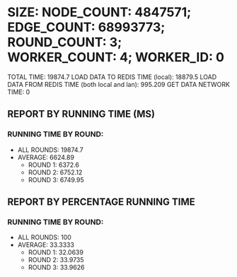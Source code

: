
# SIZE: NODE_COUNT: 4847571; EDGE_COUNT: 68993773; ROUND_COUNT: 3; WORKER_COUNT: 4; WORKER_ID: 0
 TOTAL TIME: 19874.7
 LOAD DATA TO REDIS TIME (local): 18879.5
 LOAD DATA FROM REDIS TIME (both local and lan): 995.209
 GET DATA NETWORK TIME: 0

## REPORT BY RUNNING TIME (MS)

 ### RUNNING TIME BY ROUND:

  + ALL ROUNDS: 19874.7
  + AVERAGE: 6624.89
     + ROUND 1: 6372.6
     + ROUND 2: 6752.12
     + ROUND 3: 6749.95

## REPORT BY PERCENTAGE RUNNING TIME

 ### RUNNING TIME BY ROUND:

  + ALL ROUNDS: 100
  + AVERAGE: 33.3333
     + ROUND 1: 32.0639
     + ROUND 2: 33.9735
     + ROUND 3: 33.9626

